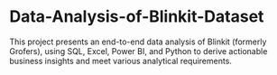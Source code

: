 # Data-Analysis-of-Blinkit-Dataset
This project presents an end-to-end data analysis of Blinkit (formerly Grofers), using SQL, Excel, Power BI, and Python to derive actionable business insights and meet various analytical requirements.
